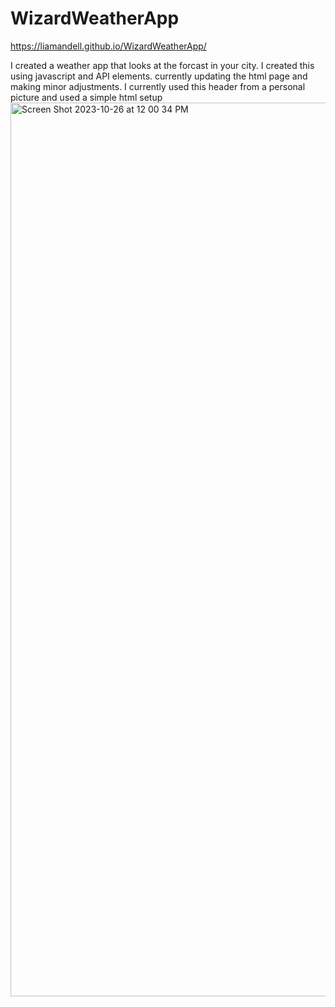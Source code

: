 # WizardWeatherApp
https://liamandell.github.io/WizardWeatherApp/

I created a weather app  that looks at the forcast in your city. I created this using javascript and API elements. 
currently updating the html page and making minor adjustments. 
I currently used this header from a personal picture and used a simple html setup
<img width="1430" alt="Screen Shot 2023-10-26 at 12 00 34 PM" src="https://github.com/liamandell/WizardWeatherApp/assets/141372254/4541ffcd-4668-45ea-8681-689c09571c55">

